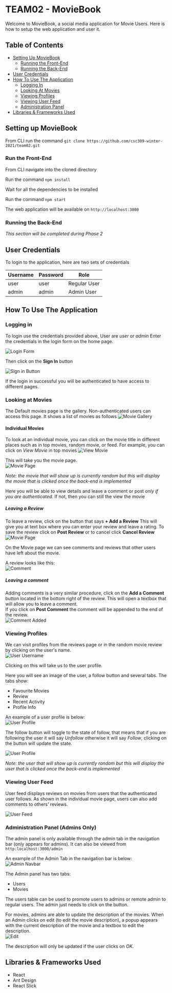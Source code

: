 # TEAM02 - MovieBook

Welcome to MovieBook, a social media application for Movie Users.
Here is how to setup the web application and user it.

## Table of Contents
- [Setting Up MovieBook](#setting-up-moviebook)
  - [Running the Front-End](#run-the-front-end)
  - [Running the Back-End](#run-the-Back-end)
- [User Credentials](#user-credentials)
- [How To Use The Application](#how-to-use-the-application)
  - [Logging In](#logging-in)
  - [Looking At Movies](#looking-at-movies)
  - [Viewing Profiles](#viewing-profiles)
  - [Viewing User Feed](#user-feed)
  - [Administration Panel](#administration-panel-admins-only)
- [Libraries & Frameworks Used](#libraries--frameworks-used)

## Setting up MovieBook

From CLI run the command `git clone https://github.com/csc309-winter-2021/team02.git`

### Run the Front-End
From CLI navigate into the cloned directory


Run the command `npm install`


Wait for all the dependencies to be installed


Run the command `npm start`


The web application will be available on `http://localhost:3000`

### Running the Back-End
*This section will be completed during Phase 2*


## User Credentials

To login to the application, here are two sets of credentials

| Username | Password | Role |
| -------- | -------- | ---- |
| user | user | Regular User |
| admin | admin | Admin User |

## How To Use The Application

### Logging in
To login use the credentials provided above,  User are *user* or *admin*
Enter the credentials in the login form on the home page.  

![Login Form](documentationImages/logging-in/login-form.png)

Then click on the **Sign In** button

![Sign in Button](documentationImages/logging-in/sign-in-button.png)

If the login in successful you will be authenticated to have access to different pages.

### Looking at Movies

The Default movies page is the gallery. Non-authenticated users can access this page.
It shows a list of movies as follows
![Movie Gallery](documentationImages/movies/Recent/recent-movies.png)

#### Individual Movies
To look at an individual movie, you can click on the movie title in different places such
as in top movies, random movie, or feed.
For example, you can click on *View Movie* in top movies
![View Movie](documentationImages/movies/individual/view-movie.png)

This will take you the movie page.  
![Movie Page](documentationImages/movies/individual/moviepage.png)

*Note: the movie that will show up is currently random but this will display the movie that is clicked once the back-end is implemented*

Here you will be able to view details and leave a comment or post *only if you are authenticated*. If not, then you can still
the view the movie

##### Leaving a Review
To leave a review, click on the button that says **+ Add a Review**
This will give you at text box where you can enter your review and leave a rating.
To save the review click on **Post Review** or to cancel click **Cancel Review**  
![Movie Page](documentationImages/movies/individual/add-review.png)

On the Movie page we can see comments and reviews that other users have left about the movie.

A review looks like this:  
![Comment](https://github.com/csc309-winter-2021/team02/blob/howtoguide/documentationImages/movies/individual/comment.PNG)

##### Leaving a comment

Adding comments is a very similar procedure, click on the **Add a Comment** button located in the bottom right of the review.
This will open a textbox that will allow you to leave a comment.  
If you click on **Post Comment** the comment will be appended to the end of the review.  
![Comment Added](documentationImages/movies/individual/comment-showing.png)

### Viewing Profiles

We can visit profiles from the reviews page or in the random movie review by clicking on the user's name.  
![User Username](documentationImages/profiles/hyperlink.png)

Clicking on this will take us to the user profile.

Here you will see an image of the user, a follow button and several tabs.
The tabs show:
- Favourite Movies
- Review
- Recent Activity
- Profile Info

An example of a user profile is below:  
![User Profile](documentationImages/profiles/profile.png)

The follow button will toggle to the state of follow, that means that if you are following the user it will say *Unfollow* otherwise it will say *Follow*,
clicking on the button will update the state.

![User Profile](documentationImages/profiles/follow-toggle.png)

*Note: the user that will show up is currently random but this will display the user that is clicked once the back-end is implemented*

### Viewing User Feed

User feed displays reviews on movies from users that the authenticated user follows. As shown in the individual movie page,
users can also add comments to others' reviews.

![User Feed](documentationImages/user-feed/feed.png)

### Administration Panel **(Admins Only)**

The admin panel is only available through the admin tab in the navigation bar (only appears for admins).
It can also be viewed from `http:localhost:3000/admin`

An example of the Admin Tab in the navigation bar is below:  
![Admin Navbar](documentationImages/admin/admin-navbar.png)

The Admin panel has two tabs:
- Users
- Movies

The users table can be used to promote users to admins or remote admin to regular users.
The admin just needs to click on the button.

For movies, admins are able to update the description of the movies.
When an Admin clicks on edit (to edit the movie description), a popup appears with the current description of the movie and a textbox to edit the description.  
![Edit](documentationImages/admin/edit-description.png)

The description will only be updated if the user clicks on *OK*.


## Libraries & Frameworks Used
- React
- Ant Design
- React Slick
